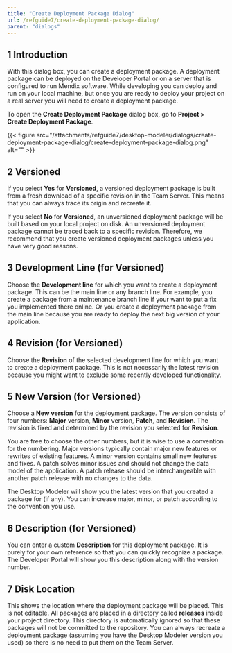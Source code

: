 ```yaml
---
title: "Create Deployment Package Dialog"
url: /refguide7/create-deployment-package-dialog/
parent: "dialogs"
---
```


## 1 Introduction

With this dialog box, you can create a deployment package. A deployment package can be deployed on the Developer Portal or on a server that is configured to run Mendix software. While developing you can deploy and run on your local machine, but once you are ready to deploy your project on a real server you will need to create a deployment package.

To open the **Create Deployment Package** dialog box, go to **Project > Create Deployment Package**.

{{< figure src="/attachments/refguide7/desktop-modeler/dialogs/create-deployment-package-dialog/create-deployment-package-dialog.png" alt="" >}}

## 2 Versioned

If you select **Yes** for **Versioned**, a versioned deployment package is built from a fresh download of a specific revision in the Team Server. This means that you can always trace its origin and recreate it.

If you select **No** for **Versioned**, an unversioned deployment package will be built based on your local project on disk. An unversioned deployment package cannot be traced back to a specific revision. Therefore, we recommend that you create versioned deployment packages unless you have very good reasons.

## 3 Development Line (for Versioned)

Choose the **Development line** for which you want to create a deployment package. This can be the main line or any branch line. For example, you create a package from a maintenance branch line if your want to put a fix you implemented there online. Or you create a deployment package from the main line because you are ready to deploy the next big version of your application.

## 4 Revision (for Versioned)

Choose the **Revision** of the selected development line for which you want to create a deployment package. This is not necessarily the latest revision because you might want to exclude some recently developed functionality.

## 5 New Version (for Versioned)

Choose a **New version** for the deployment package. The version consists of four numbers: **Major** version, **Minor** version, **Patch**, and **Revision**. The revision is fixed and determined by the revision you selected for **Revision**.

You are free to choose the other numbers, but it is wise to use a convention for the numbering. Major versions typically contain major new features or rewrites of existing features. A minor version contains small new features and fixes. A patch solves minor issues and should not change the data model of the application. A patch release should be interchangeable with another patch release with no changes to the data.

The Desktop Modeler will show you the latest version that you created a package for (if any). You can increase major, minor, or patch according to the convention you use.

## 6 Description (for Versioned)

You can enter a custom **Description** for this deployment package. It is purely for your own reference so that you can quickly recognize a package. The Developer Portal will show you this description along with the version number.

## 7 Disk Location

This shows the location where the deployment package will be placed. This is not editable. All packages are placed in a directory called **releases** inside your project directory. This directory is automatically ignored so that these packages will not be committed to the repository. You can always recreate a deployment package (assuming you have the Desktop Modeler version you used) so there is no need to put them on the Team Server.
